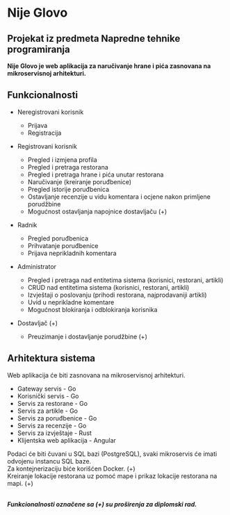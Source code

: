 # Nije Glovo
## Projekat iz predmeta Napredne tehnike programiranja
**Nije Glovo je web aplikacija za naručivanje hrane i pića zasnovana na mikroservisnoj arhitekturi.**

## Funkcionalnosti
- Neregistrovani korisnik

  - Prijava
  - Registracija
  
- Registrovani korisnik
  
  - Pregled i izmjena profila
  - Pregled i pretraga restorana
  - Pregled i pretraga hrane i pića unutar restorana
  - Naručivanje (kreiranje poruđbenice)
  - Pregled istorije poruđbenica
  - Ostavljanje recenzije u vidu komentara i ocjene nakon primljene porudžbine
  - Mogućnost ostavljanja napojnice dostavljaču (+)
  
- Radnik

  - Pregled poruđbenica
  - Prihvatanje poruđbenice
  - Prijava neprikladnih komentara
  
- Administrator
  
  - Pregled i pretraga nad entitetima sistema (korisnici, restorani, artikli) 
  - CRUD nad entitetima sistema (korisnici, restorani, artikli)
  - Izvještaji o poslovanju (prihodi restorana, najprodavaniji artikli)
  - Uvid u neprikladne komentare
  - Mogućnost blokiranja i odblokiranja korisnika
  
- Dostavljač (+)
  
  - Preuzimanje i dostavljanje porudžbine (+)
  
## Arhitektura sistema
Web aplikacija će biti zasnovana na mikroservisnoj arhitekturi.

- Gateway servis - Go
- Korisnički servis - Go
- Servis za restorane - Go
- Servis za artikle - Go
- Servis za poruđbenice - Go
- Servis za recenzije - Go
- Servis za izvještaje - Rust
- Klijentska web aplikacija - Angular

Podaci će biti čuvani u SQL bazi (PostgreSQL), svaki mikroservis će imati odvojenu instancu SQL baze. <br />
Za kontejnerizaciju biće korišćen Docker. (+)  
Kreiranje lokacije restorana uz pomoć mape i prikaz lokacije restorana na mapi. (+) <br />  <br />

**_Funkcionalnosti označene sa (+) su proširenja za diplomski rad._**
